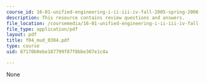 ```yaml
---
course_id: 16-01-unified-engineering-i-ii-iii-iv-fall-2005-spring-2006
description: This resource contains review questions and answers.
file_location: /coursemedia/16-01-unified-engineering-i-ii-iii-iv-fall-2005-spring-2006/87170b0ebe187799f87f8bbe307e1c4a_f04_mud_0304.pdf
file_type: application/pdf
layout: pdf
title: f04_mud_0304.pdf
type: course
uid: 87170b0ebe187799f87f8bbe307e1c4a

---
```

None